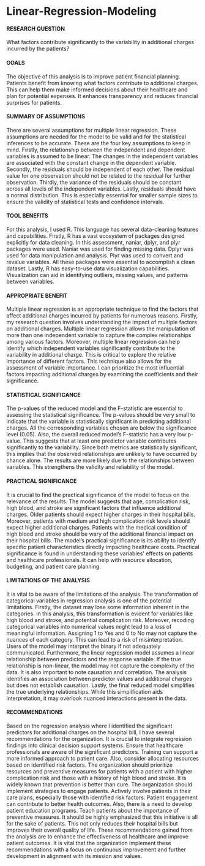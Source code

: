 # Linear-Regression-Modeling

#### RESEARCH QUESTION
What factors contribute significantly to the variability in additional charges incurred by the patients?
#### GOALS
The objective of this analysis is to improve patient financial planning. Patients benefit from knowing what factors contribute to additional charges. This can help them make informed decisions about their healthcare and plan for potential expenses. It enhances transparency and reduces financial surprises for patients. 

#### SUMMARY OF ASSUMPTIONS
There are several assumptions for multiple linear regression. These assumptions are needed for the model to be valid and for the statistical inferences to be accurate. These are the four key assumptions to keep in mind. 
Firstly, the relationship between the independent and dependent variables is assumed to be linear. The changes in the independent variables are associated with the constant change in the dependent variable. Secondly, the residuals should be independent of each other. The residual value for one observation should not be related to the residual for further observation. Thirdly, the variance of the residuals should be constant across all levels of the independent variables. Lastly, residuals should have a normal distribution. This is especially essential for smaller sample sizes to ensure the validity of statistical tests and confidence intervals. 
#### TOOL BENEFITS
For this analysis, I used R. This language has several data-cleaning features and capabilities. 
Firstly, R has a vast ecosystem of packages designed explicitly for data cleaning. In this assessment, naniar, dplyr, and plyr packages were used. Naniar was used for finding missing data. Dplyr was used for data manipulation and analysis. Plyr was used to convert and revalue variables. All these packages were essential to accomplish a clean dataset. 
Lastly, R has easy-to-use data visualization capabilities. Visualization can aid in identifying outliers, missing values, and patterns between variables. 
#### APPROPRIATE BENEFIT
Multiple linear regression is an appropriate technique to find the factors that affect additional charges incurred by patients for numerous reasons. 
Firstly, my research question involves understanding the impact of multiple factors on additional charges. Multiple linear regression allows the manipulation of more than one independent variable to capture the complex relationships among various factors. Moreover, multiple linear regression can help identify which independent variables significantly contribute to the variability in additional charge. This is critical to explore the relative importance of different factors. This technique also allows for the assessment of variable importance. I can prioritize the most influential factors impacting additional charges by examining the coefficients and their significance.  
#### STATISTICAL SIGNIFICANCE
The p-values of the reduced model and the F-statistic are essential to assessing the statistical significance. The p-values should be very small to indicate that the variable is statistically significant in predicting additional charges. All the corresponding variables chosen are below the significance level (0.05). Also, the overall reduced model’s F-statistic has a very low p-value. This suggests that at least one predictor variable contributes significantly to the variability.
Since both metrics are statistically significant, this implies that the observed relationships are unlikely to have occurred by chance alone. The results are more likely due to the relationships between variables. This strengthens the validity and reliability of the model.
#### PRACTICAL SIGNIFICANCE
It is crucial to find the practical significance of the model to focus on the relevance of the results. The model suggests that age, complication risk, high blood, and stroke are significant factors that influence additional charges. Older patients should expect higher charges in their hospital bills. Moreover, patients with medium and high complication risk levels should expect higher additional charges. Patients with the medical condition of high blood and stroke should be wary of the additional financial impact on their hospital bills. 
The model’s practical significance is its ability to identify specific patient characteristics directly impacting healthcare costs. Practical significance is found in understanding these variables' effects on patients and healthcare professionals. It can help with resource allocation, budgeting, and patient care planning.
#### LIMITATIONS OF THE ANALYSIS 
It is vital to be aware of the limitations of the analysis. The transformation of categorical variables in regression analysis is one of the potential limitations. Firstly, the dataset may lose some information inherent in the categories. In this analysis, this transformation is evident for variables like high blood and stroke, and potential complication risk. Moreover, recoding categorical variables into numerical values might lead to a loss of meaningful information. Assigning 1 to Yes and 0 to No may not capture the nuances of each category. This can lead to a risk of misinterpretation. Users of the model may interpret the binary if not adequately communicated. 
Furthermore, the linear regression model assumes a linear relationship between predictors and the response variable. If the true relationship is non-linear, the model may not capture the complexity of the data. It is also important to note causation and correlation. The analysis identifies an association between predictor values and additional charges but does not establish causation. Lastly, the final reduced model simplifies the true underlying relationships. While this simplification aids interpretation, it may overlook nuanced interactions present in the data.
####  RECOMMENDATIONS 
Based on the regression analysis where I identified the significant predictors for additional charges on the hospital bill, I have several recommendations for the organization. 
It is crucial to integrate regression findings into clinical decision support systems. Ensure that healthcare professionals are aware of the significant predictors. Training can support a more informed approach to patient care. Also, consider allocating resources based on identified risk factors. The organization should prioritize resources and preventive measures for patients with a patient with higher complication risk and those with a history of high blood and stroke. 
It is widely known that prevention is better than cure. The organization should implement strategies to engage patients. Actively involve patients in their care plans, especially those with identified risk factors. Patient engagement can contribute to better health outcomes. Also, there is a need to develop patient education programs. Teach patients about the importance of preventive measures. It should be highly emphasized that this initiative is all for the sake of patients. This not only reduces their hospital bills but improves their overall quality of life. 
These recommendations gained from the analysis are to enhance the effectiveness of healthcare and improve patient outcomes. It is vital that the organization implement these recommendations with a focus on continuous improvement and further development in alignment with its mission and values. 